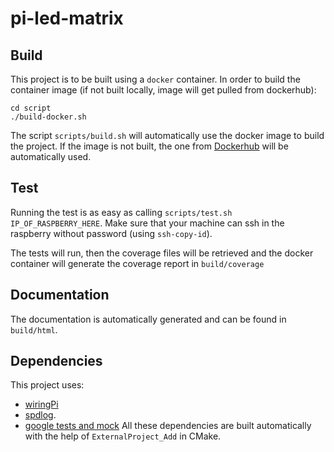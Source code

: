 # pi-led-matrix

## Build

This project is to be built using a `docker` container.
In order to build the container image (if not built locally, image will get pulled from 
dockerhub):

```
cd script
./build-docker.sh
```

The script `scripts/build.sh` will automatically use the docker image to build the project.
If the image is not built, the one from [Dockerhub](https://hub.docker.com/r/dpeppicelli/raspbian-rt-cross-compilation)
will be automatically used.

## Test

Running the test is as easy as calling `scripts/test.sh IP_OF_RASPBERRY_HERE`. Make sure that
your machine can ssh in the raspberry without password (using `ssh-copy-id`). 

The tests will run, then the coverage files will be retrieved and the docker container will
generate the coverage report in `build/coverage`

## Documentation

The documentation is automatically generated and can be found in `build/html`.

## Dependencies

This project uses:
- [wiringPi](http://wiringpi.com/)
- [spdlog](https://github.com/gabime/spdlog).
- [google tests and mock](https://github.com/google/googletest)
All these dependencies are built automatically with the help of `ExternalProject_Add` in CMake.